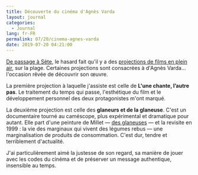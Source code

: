 ```yaml
---
title: Découverte du cinéma d'Agnès Varda
layout: journal
categories:
  - Journal
lang: fr-FR
permalink: 07/20/cinema-agnes-varda
date: 2019-07-20 04:21:00
---
```


[De passage à Sète](/2019/07/20/auberge-jeunesse-sete), le hasard fait qu'il y a des [projections de films en plein air](http://sunsete-festival.fr/cinema/seances-plein-air/), sur la plage. Certaines projections sont consacrées à d'Agnès Varda… l'occasion rêvée de découvrir son œuvre.

La première projection à laquelle j'assiste est celle de **L'une chante, l’autre pas**. Le traitement du temps qui passe, l'esthétique du film et le développement personnel des deux protagonistes m'ont marqué.

La deuxième projection est celle des **glaneurs et de la glaneuse**. C'est un documentaire tourné au caméscope, plus expérimental et dramatique pour autant. Elle part d'une peinture de Millet — [des glaneuses](https://fr.wikipedia.org/wiki/Des_glaneuses) — et la revisite en 1999 : la vie des marginaux qui vivent des légumes rebus — une marginalisation de produits de consommation. C'est dur, tendre et terriblement d'actualité.

J'ai particulièrement aimé la justesse de son regard, sa manière de jouer avec les codes du cinéma et de préserver un message authentique, insensible au temps.